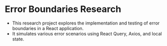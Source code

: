 # Error Boundaries Research

- This research project explores the implementation and testing of error boundaries in a React application.
- It simulates various error scenarios using React Query, Axios, and local state.

